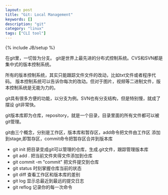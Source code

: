 ```yaml
---
layout: post
title: "Git: Local Management"
keywords: []
description: "git"
category: "linux"
tags: ["CLI tool"]
---
```

{% include JB/setup %}


在git里，一切皆为分支。
git是世界上最先进的分布式控制系统。CVS和SVN都是集中式的版本控制系统。


所有的版本控制系统，其实只能跟踪文件文件的改动，比如txt文件或者程序代码。
版本控制系统可以告诉你每次的改动。但对于图片，视频等二进制文件，版本控制系统是无能为力的。


git具有很多方便的功能，以分支为例。SVN也有分支结构，但是特别慢，就成了摆设
git非常快。


git版本库即为仓库，repository，就是一个目录，目录里面的所有文件都可以被
git管理。


git由三个概念，分别是工作区，版本库和暂存区，add命令把文件由工作区
添加到stage,即暂存区，commit命令把暂存区合并到版本库


* git init 把目录变成git可以管理的仓库，生成.git文件，跟踪管理版本库
* git add . 把当前文件夹得文件添加到仓库
* git commit -m "commit" 把文件提交到仓库
* git status 时刻掌握仓库当前的状态
* git diff 查看工作区和版本库的差别
* git log  显示总最近到最远的提交日志
* git reflog 记录你的每一次命令

